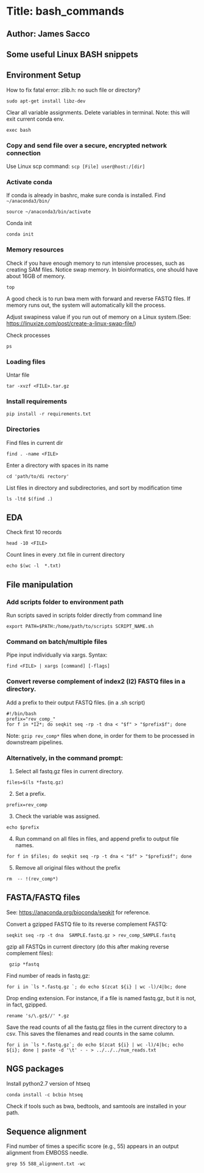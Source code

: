 # Title: bash_commands
## Author: James Sacco

## Some useful Linux BASH snippets

## Environment Setup
   
   How to fix fatal error: zlib.h: no such file or directory?
  
  `sudo apt-get install libz-dev`
  
   Clear all variable assignments. Delete variables in terminal. Note: this will exit current conda env.
   
   `exec bash`

### Copy and send file over a secure, encrypted network connection

  Use Linux scp command:
  `scp [File] user@host:/[dir]`

### Activate conda

  If conda is already in bashrc, make sure conda is installed. Find `~/anaconda3/bin/`
  
   `source ~/anaconda3/bin/activate`
   
  Conda init
  
   `conda init`
   

### Memory resources

  Check if you have enough memory to run intensive processes, such as creating SAM files. Notice swap memory. In bioinformatics, one should have about 16GB of memory.
  
  `top`
  
  A good check is to run bwa mem with forward and reverse FASTQ files. If memory runs out, the system will automatically kill the process. 
  
  Adjust swapiness value if you run out of memory on a Linux system.(See: https://linuxize.com/post/create-a-linux-swap-file/)
  
  Check processes
  
  `ps`

### Loading files

  Untar file
  
  `tar -xvzf <FILE>.tar.gz`

### Install requirements

  `pip install -r requirements.txt`

### Directories

  Find files in current dir
  
  `find . -name <FILE>`
  
  Enter a directory with spaces in its name
  
  `cd 'path/to/di rectory'`
  
  List files in directory and subdirectories, and sort by modification time
  
  `ls -ltd $(find .)`

## EDA

  Check first 10 records
  
  `head -10 <FILE>`
  
  Count lines in every .txt file in current directory
  
  `echo $(wc -l  *.txt) `

## File manipulation

### Add scripts folder to environment path

  Run scripts saved in scripts folder directly from command line
  
  `export PATH=$PATH:/home/path/to/scripts
  SCRIPT_NAME.sh`

### Command on batch/multiple files

  Pipe input individually via xargs. Syntax: 
  
  `find <FILE> | xargs [command] [-flags]`
  
  ### Convert reverse complement of index2 (I2) FASTQ files in a directory.
  Add a prefix to their output FASTQ files.
  (in a .sh script)
  
  ```
  #!/bin/bash
  prefix="rev_comp_"
  for f in *I2*; do seqkit seq -rp -t dna < "$f" > "$prefix$f"; done
  ```
  
  Note: `gzip rev_comp*` files when done, in order for them to be processed in downstream pipelines.
  
  ### Alternatively, in the command prompt:
  
  1. Select all fastq.gz files in current directory.
  
  `files=$(ls *fastq.gz)`
  
  2. Set a prefix.

  `prefix=rev_comp`
  
  3. Check the variable was assigned.

  `echo $prefix`
  
  4. Run command on all files in files, and append prefix to output file names.

  `for f in $files; do seqkit seq -rp -t dna < "$f" > "$prefix$f"; done`
  
  5. Remove all original files without the prefix
  
  `rm  -- !(rev_comp*)`
  
## FASTA/FASTQ files

  See: https://anaconda.org/bioconda/seqkit for reference.
  
  Convert a gzipped FASTQ file to its reverse complement FASTQ:
  
  `
  seqkit seq -rp -t dna  SAMPLE.fastq.gz > rev_comp_SAMPLE.fastq  
  `
  
  gzip all FASTQs in current directory (do this after making reverse complement files):
  
  ` 
  gzip *fastq
  `
  
  Find number of reads in fastq.gz:
  
  ```
  for i in `ls *.fastq.gz `; do echo $(zcat ${i} | wc -l)/4|bc; done
  ```
  
  Drop ending extension. For instance, if a file is named fastq.gz, but it is not, in fact, gzipped.
  
  `rename 's/\.gz$//' *.gz`

  Save the read counts of all the fastq.gz files in the current directory to a csv. This saves the filenames and read counts in the same column. 
  
  ```for i in `ls *.fastq.gz`; do echo $(zcat ${i} | wc -l)/4|bc; echo ${i}; done | paste -d '\t' - - > ../../../num_reads.txt```

 ## NGS packages
 
  Install python2.7 version of htseq
  
  `conda install -c bcbio htseq`
  
  Check if tools such as bwa, bedtools, and samtools are installed in your path.
 
## Sequence alignment

   Find number of times a specific score (e.g., 55) appears in an output alignment from EMBOSS needle.
   
   `grep 55 588_alignment.txt -wc`
